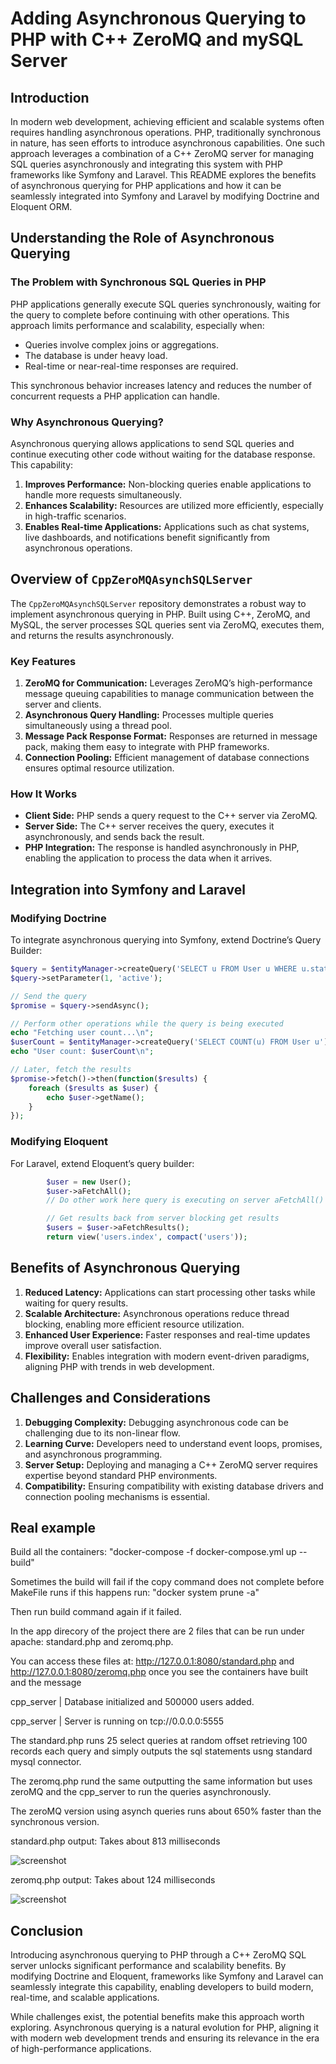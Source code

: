 # Adding Asynchronous Querying to PHP with C++ ZeroMQ and mySQL Server

## Introduction

In modern web development, achieving efficient and scalable systems often requires handling asynchronous operations. PHP, traditionally synchronous in nature, has seen efforts to introduce asynchronous capabilities. One such approach leverages a combination of a C++ ZeroMQ server for managing SQL queries asynchronously and integrating this system with PHP frameworks like Symfony and Laravel. This README explores the benefits of asynchronous querying for PHP applications and how it can be seamlessly integrated into Symfony and Laravel by modifying Doctrine and Eloquent ORM.

## Understanding the Role of Asynchronous Querying

### The Problem with Synchronous SQL Queries in PHP

PHP applications generally execute SQL queries synchronously, waiting for the query to complete before continuing with other operations. This approach limits performance and scalability, especially when:

- Queries involve complex joins or aggregations.
- The database is under heavy load.
- Real-time or near-real-time responses are required.

This synchronous behavior increases latency and reduces the number of concurrent requests a PHP application can handle.

### Why Asynchronous Querying?

Asynchronous querying allows applications to send SQL queries and continue executing other code without waiting for the database response. This capability:

1. **Improves Performance:** Non-blocking queries enable applications to handle more requests simultaneously.
2. **Enhances Scalability:** Resources are utilized more efficiently, especially in high-traffic scenarios.
3. **Enables Real-time Applications:** Applications such as chat systems, live dashboards, and notifications benefit significantly from asynchronous operations.

## Overview of `CppZeroMQAsynchSQLServer`

The `CppZeroMQAsynchSQLServer` repository demonstrates a robust way to implement asynchronous querying in PHP. Built using C++, ZeroMQ, and MySQL, the server processes SQL queries sent via ZeroMQ, executes them, and returns the results asynchronously.

### Key Features

1. **ZeroMQ for Communication:** Leverages ZeroMQ’s high-performance message queuing capabilities to manage communication between the server and clients.
2. **Asynchronous Query Handling:** Processes multiple queries simultaneously using a thread pool.
3. **Message Pack Response Format:** Responses are returned in message pack, making them easy to integrate with PHP frameworks.
4. **Connection Pooling:** Efficient management of database connections ensures optimal resource utilization.

### How It Works

- **Client Side:** PHP sends a query request to the C++ server via ZeroMQ.
- **Server Side:** The C++ server receives the query, executes it asynchronously, and sends back the result.
- **PHP Integration:** The response is handled asynchronously in PHP, enabling the application to process the data when it arrives.

## Integration into Symfony and Laravel

### Modifying Doctrine

To integrate asynchronous querying into Symfony, extend Doctrine’s Query Builder:

```php
$query = $entityManager->createQuery('SELECT u FROM User u WHERE u.status = ?1');
$query->setParameter(1, 'active');

// Send the query
$promise = $query->sendAsync();

// Perform other operations while the query is being executed
echo "Fetching user count...\n";
$userCount = $entityManager->createQuery('SELECT COUNT(u) FROM User u')->getSingleScalarResult();
echo "User count: $userCount\n";

// Later, fetch the results
$promise->fetch()->then(function($results) {
    foreach ($results as $user) {
        echo $user->getName();
    }
});
```

### Modifying Eloquent

For Laravel, extend Eloquent’s query builder:

```php
        $user = new User();
        $user->aFetchAll();
        // Do other work here query is executing on server aFetchAll() is non blocking

        // Get results back from server blocking get results
        $users = $user->aFetchResults();
        return view('users.index', compact('users'));
```

## Benefits of Asynchronous Querying

1. **Reduced Latency:** Applications can start processing other tasks while waiting for query results.
2. **Scalable Architecture:** Asynchronous operations reduce thread blocking, enabling more efficient resource utilization.
3. **Enhanced User Experience:** Faster responses and real-time updates improve overall user satisfaction.
4. **Flexibility:** Enables integration with modern event-driven paradigms, aligning PHP with trends in web development.

## Challenges and Considerations

1. **Debugging Complexity:** Debugging asynchronous code can be challenging due to its non-linear flow.
2. **Learning Curve:** Developers need to understand event loops, promises, and asynchronous programming.
3. **Server Setup:** Deploying and managing a C++ ZeroMQ server requires expertise beyond standard PHP environments.
4. **Compatibility:** Ensuring compatibility with existing database drivers and connection pooling mechanisms is essential.

## Real example

Build all the containers: "docker-compose -f docker-compose.yml up --build"

Sometimes the build will fail if the copy command does not complete before MakeFile runs if this happens run: "docker system prune -a"

Then run build command again if it failed.

In the app direcory of the project there are 2 files that can be run under apache:  standard.php and zeromq.php.


You can access these files at: http://127.0.0.1:8080/standard.php  and  http://127.0.0.1:8080/zeromq.php once you see the containers have built and the message 

cpp_server               | Database initialized and 500000 users added.

cpp_server               | Server is running on tcp://0.0.0.0:5555


The standard.php runs 25 select queries at random offset retrieving 100 records each query and simply outputs the sql statements usng standard mysql connector.

The zeromq.php rund the same outputting the same information but uses zeroMQ and the cpp_server to run the queries asynchronously.

The zeroMQ version using asynch queries runs about 650% faster than the synchronous version.

standard.php output:  Takes about 813 milliseconds

![screenshot](standard-php.png)

zeromq.php output:   Takes about 124 milliseconds

![screenshot](zeromq-php.png)

## Conclusion

Introducing asynchronous querying to PHP through a C++ ZeroMQ SQL server unlocks significant performance and scalability benefits. By modifying Doctrine and Eloquent, frameworks like Symfony and Laravel can seamlessly integrate this capability, enabling developers to build modern, real-time, and scalable applications.

While challenges exist, the potential benefits make this approach worth exploring. Asynchronous querying is a natural evolution for PHP, aligning it with modern web development trends and ensuring its relevance in the era of high-performance applications.

